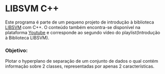 # LIBSVM C++ 
Este programa é parte de um pequeno projeto de introdução à biblioteca [LIBSVM](https://www.csie.ntu.edu.tw/~cjlin/libsvm/) com C++. O conteúdo também encontra-se disponível na plataforma [Youtube](www.youtube.com) e corresponde ao segundo vídeo do playlist(Introdução à Biblioteca LIBSVM). 

### Objetivo:

Plotar o hyperplano de separação de um conjunto de dados o qual contém informação sobre 2 classes, representadas por apenas 2 características. 



